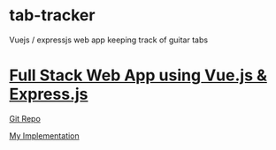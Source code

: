 # tab-tracker
Vuejs / expressjs web app keeping track of guitar tabs

# [Full Stack Web App using Vue.js & Express.js](https://www.youtube.com/watch?v=Fa4cRMaTDUI)

[Git Repo](https://github.com/codyseibert/tab-tracker)

[My Implementation](https://github.com/kylecollie/tab-tracker)
